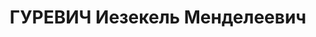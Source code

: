 ---
title: ГУРЕВИЧ Иезекель Менделеевич
description: "Род. в 1902, Астрахань, еврей, обр.: высшее. Помощник командира по технической\
  \ части 3 батальона 133 механизированной бригады \n  Обв. в антисоветской деятельности.\
  \ Приговор: ВК ВС СССР, 21.12.1937 – ВМН. Расстрелян 22.12.1937. \n  Реабилитирован\
  \ в 1992"
---